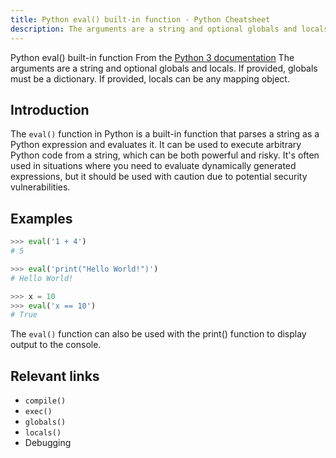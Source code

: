 ```yaml
---
title: Python eval() built-in function - Python Cheatsheet
description: The arguments are a string and optional globals and locals. If provided, globals must be a dictionary. If provided, locals can be any mapping object.
---
```


<base-title :title="frontmatter.title" :description="frontmatter.description">
Python eval() built-in function
</base-title>

<base-disclaimer>
  <base-disclaimer-title>
    From the <a target="_blank" href="https://docs.python.org/3/library/functions.html#eval">Python 3 documentation</a>
  </base-disclaimer-title>
  <base-disclaimer-content>
   The arguments are a string and optional globals and locals. If provided, globals must be a dictionary. If provided, locals can be any mapping object.
  </base-disclaimer-content>
</base-disclaimer>

## Introduction

The `eval()` function in Python is a built-in function that parses a string as a Python expression and evaluates it. It can be used to execute arbitrary Python code from a string, which can be both powerful and risky. It's often used in situations where you need to evaluate dynamically generated expressions, but it should be used with caution due to potential security vulnerabilities.

## Examples

```python
>>> eval('1 + 4')
# 5

>>> eval('print("Hello World!")')
# Hello World!

>>> x = 10
>>> eval('x == 10')
# True
```

The `eval()` function can also be used with the <router-link to="/builtin/print">print()</router-link> function to display output to the console.

## Relevant links

- <router-link :to="'/builtin/compile'">`compile()`</router-link>
- <router-link :to="'/builtin/exec'">`exec()`</router-link>
- <router-link :to="'/builtin/globals'">`globals()`</router-link>
- <router-link :to="'/builtin/locals'">`locals()`</router-link>
- <router-link :to="'/cheatsheet/debugging'">Debugging</router-link>
